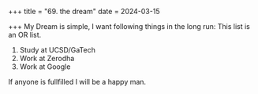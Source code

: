 +++
title = "69. the dream"
date = 2024-03-15

+++
My Dream is simple, I want following things in the long run:
This list is an OR list.

1. Study at UCSD/GaTech
2. Work at Zerodha
3. Work at Google

If anyone is fullfilled I will be a happy man.
